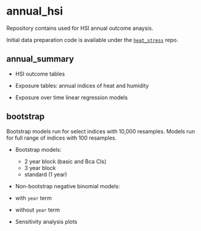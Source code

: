 # annual_hsi

Repository contains used for HSI annual outcome anaysis.

Initial data preparation code is available under the [`heat_stress`](https://github.com/sal2222/heat_stress)  repo.


## annual_summary

- HSI outcome tables

- Exposure tables: annual indices of heat and humidity

- Exposure over time linear regression models



## bootstrap

Bootstrap models run for select indices with 10,000 resamples.
Models run for full range of indices with 100 resamples.

- Bootstrap models:
  - 2 year block (basic and Bca CIs)
  - 3 year block
  - standard (1 year)
  
 - Non-bootstrap negative binomial models:
  - with `year` term
  - without `year` term


- Sensitivity analysis plots
